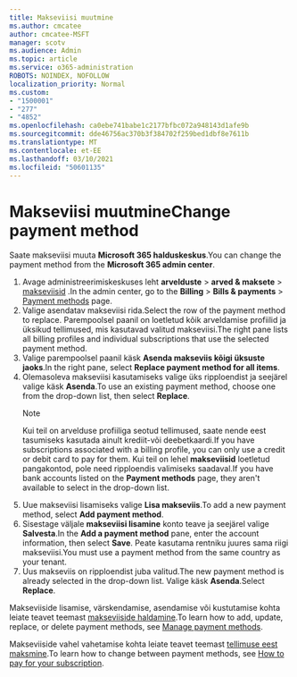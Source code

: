 ```yaml
---
title: Makseviisi muutmine
ms.author: cmcatee
author: cmcatee-MSFT
manager: scotv
ms.audience: Admin
ms.topic: article
ms.service: o365-administration
ROBOTS: NOINDEX, NOFOLLOW
localization_priority: Normal
ms.custom:
- "1500001"
- "277"
- "4852"
ms.openlocfilehash: ca0ebe741babe1c2177bfbc072a948143d1afe9b
ms.sourcegitcommit: dde46756ac370b3f384702f259bed1dbf8e7611b
ms.translationtype: MT
ms.contentlocale: et-EE
ms.lasthandoff: 03/10/2021
ms.locfileid: "50601135"
---
```

# <a name="change-payment-method"></a><span data-ttu-id="acb26-102">Makseviisi muutmine</span><span class="sxs-lookup"><span data-stu-id="acb26-102">Change payment method</span></span>

<span data-ttu-id="acb26-103">Saate makseviisi muuta **Microsoft 365 halduskeskus**.</span><span class="sxs-lookup"><span data-stu-id="acb26-103">You can change the payment method from the **Microsoft 365 admin center**.</span></span>
  
1. <span data-ttu-id="acb26-104">Avage administreerimiskeskuses leht **arvelduste**  >  **arved & maksete**  >  [makseviisid](https://go.microsoft.com/fwlink/p/?linkid=2018806) .</span><span class="sxs-lookup"><span data-stu-id="acb26-104">In the admin center, go to the **Billing** > **Bills & payments** > [Payment methods](https://go.microsoft.com/fwlink/p/?linkid=2018806) page.</span></span>
2. <span data-ttu-id="acb26-105">Valige asendatav makseviisi rida.</span><span class="sxs-lookup"><span data-stu-id="acb26-105">Select the row of the payment method to replace.</span></span> <span data-ttu-id="acb26-106">Parempoolsel paanil on loetletud kõik arveldamise profiilid ja üksikud tellimused, mis kasutavad valitud makseviisi.</span><span class="sxs-lookup"><span data-stu-id="acb26-106">The right pane lists all billing profiles and individual subscriptions that use the selected payment method.</span></span>
3. <span data-ttu-id="acb26-107">Valige parempoolsel paanil käsk **Asenda makseviis kõigi üksuste jaoks**.</span><span class="sxs-lookup"><span data-stu-id="acb26-107">In the right pane, select **Replace payment method for all items**.</span></span>
4. <span data-ttu-id="acb26-108">Olemasoleva makseviisi kasutamiseks valige üks ripploendist ja seejärel valige käsk **Asenda**.</span><span class="sxs-lookup"><span data-stu-id="acb26-108">To use an existing payment method, choose one from the drop-down list, then select **Replace**.</span></span>
    > [!NOTE]
    > <span data-ttu-id="acb26-109">Kui teil on arvelduse profiiliga seotud tellimused, saate nende eest tasumiseks kasutada ainult krediit-või deebetkaardi.</span><span class="sxs-lookup"><span data-stu-id="acb26-109">If you have subscriptions associated with a billing profile, you can only use a credit or debit card to pay for them.</span></span> <span data-ttu-id="acb26-110">Kui teil on lehel **makseviisid** loetletud pangakontod, pole need ripploendis valimiseks saadaval.</span><span class="sxs-lookup"><span data-stu-id="acb26-110">If you have bank accounts listed on the **Payment methods** page, they aren't available to select in the drop-down list.</span></span>
5. <span data-ttu-id="acb26-111">Uue makseviisi lisamiseks valige **Lisa makseviis**.</span><span class="sxs-lookup"><span data-stu-id="acb26-111">To add a new payment method, select **Add payment method**.</span></span>
6. <span data-ttu-id="acb26-112">Sisestage väljale **makseviisi lisamine** konto teave ja seejärel valige **Salvesta**.</span><span class="sxs-lookup"><span data-stu-id="acb26-112">In the **Add a payment method** pane, enter the account information, then select **Save**.</span></span> <span data-ttu-id="acb26-113">Peate kasutama rentniku juures sama riigi makseviisi.</span><span class="sxs-lookup"><span data-stu-id="acb26-113">You must use a payment method from the same country as your tenant.</span></span>
7. <span data-ttu-id="acb26-114">Uus makseviis on ripploendist juba valitud.</span><span class="sxs-lookup"><span data-stu-id="acb26-114">The new payment method is already selected in the drop-down list.</span></span> <span data-ttu-id="acb26-115">Valige käsk **Asenda**.</span><span class="sxs-lookup"><span data-stu-id="acb26-115">Select **Replace**.</span></span>

<span data-ttu-id="acb26-116">Makseviiside lisamise, värskendamise, asendamise või kustutamise kohta leiate teavet teemast [makseviiside haldamine](https://docs.microsoft.com/microsoft-365/commerce/billing-and-payments/manage-payment-methods).</span><span class="sxs-lookup"><span data-stu-id="acb26-116">To learn how to add, update, replace, or delete payment methods, see [Manage payment methods](https://docs.microsoft.com/microsoft-365/commerce/billing-and-payments/manage-payment-methods).</span></span>

<span data-ttu-id="acb26-117">Makseviiside vahel vahetamise kohta leiate teavet teemast [tellimuse eest maksmine](https://docs.microsoft.com/microsoft-365/commerce/billing-and-payments/pay-for-your-subscription).</span><span class="sxs-lookup"><span data-stu-id="acb26-117">To learn how to change between payment methods, see [How to pay for your subscription](https://docs.microsoft.com/microsoft-365/commerce/billing-and-payments/pay-for-your-subscription).</span></span>